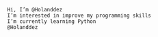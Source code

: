 	Hi, I’m @Holanddez
	I’m interested in improve my programming skills
	I’m currently learning Python 
	@Holanddez

<!---
Holanddez/Holanddez is a ✨ special ✨ repository because its `README.md` (this file) appears on your GitHub profile.
You can click the Preview link to take a look at your changes.
--->

